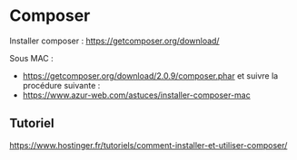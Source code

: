 # Composer

Installer composer : 
https://getcomposer.org/download/ 

Sous MAC : 
- https://getcomposer.org/download/2.0.9/composer.phar
et suivre la procédure suivante : 
- https://www.azur-web.com/astuces/installer-composer-mac



## Tutoriel 

https://www.hostinger.fr/tutoriels/comment-installer-et-utiliser-composer/